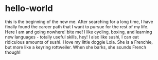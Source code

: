 # hello-world
this is the beginning of the new me.
After searching for a long time, I have finally found the career path that I want to pursue for the rest of my life. 
Here I am and going nowhere! bite me! 
I like cycling, boxing, and learning new languages - totally useful skills, hey! I also like sushi, I can eat ridiculous amounts of sushi.
I love my little doggie Lola. She is a Frenchie, but more like a keyring rottweiler. When she barks, she sounds French though!

